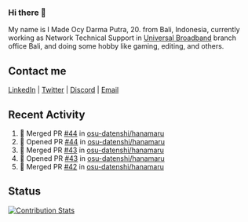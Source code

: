 ### Hi there 👋

My name is I Made Ocy Darma Putra, 20. from Bali, Indonesia, currently working as Network Technical Support in [Universal Broadband](https://universal.net.id) branch office Bali, and doing some hobby like gaming, editing, and others.

## Contact me

[LinkedIn](https://linkedin.com/in/troke) | [Twitter](https://twitter.com/darma_ochi) | [Discord](https://link.troke.id/discord) | <a href="mailto:ochi@troke.id">Email</a> 

## Recent Activity

<!--START_SECTION:activity-->
1. 🎉 Merged PR [#44](https://github.com/osu-datenshi/hanamaru/pull/44) in [osu-datenshi/hanamaru](https://github.com/osu-datenshi/hanamaru)
2. 💪 Opened PR [#44](https://github.com/osu-datenshi/hanamaru/pull/44) in [osu-datenshi/hanamaru](https://github.com/osu-datenshi/hanamaru)
3. 🎉 Merged PR [#43](https://github.com/osu-datenshi/hanamaru/pull/43) in [osu-datenshi/hanamaru](https://github.com/osu-datenshi/hanamaru)
4. 💪 Opened PR [#43](https://github.com/osu-datenshi/hanamaru/pull/43) in [osu-datenshi/hanamaru](https://github.com/osu-datenshi/hanamaru)
5. 🎉 Merged PR [#42](https://github.com/osu-datenshi/hanamaru/pull/42) in [osu-datenshi/hanamaru](https://github.com/osu-datenshi/hanamaru)
<!--END_SECTION:activity-->

## Status

[![Contribution Stats](https://github-contribution-stats.vercel.app/api/?username=troke12)](https://github.com/LordDashMe/github-contribution-stats/)
